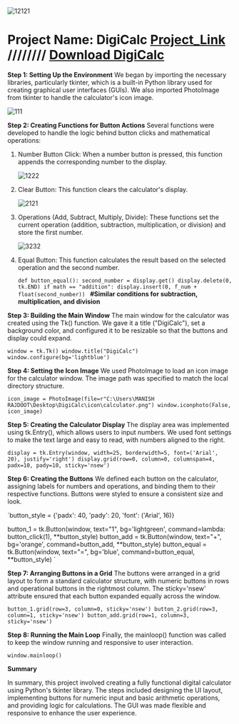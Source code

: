 ![12121](https://github.com/user-attachments/assets/f5bcc48a-92ef-4d1b-8bb4-b714e80c9411)



# Project Name: DigiCalc [Project_Link](https://github.com/manishrajdoot/DigiCalc)  //////// [Download DigiCalc]([DigiCalc.ZIP](https://github.com/user-attachments/files/17241904/DigiCalc.ZIP))


**Step 1: Setting Up the Environment**
We began by importing the necessary libraries, particularly tkinter, which is a built-in Python library used for creating graphical user interfaces (GUIs). We also imported PhotoImage from tkinter to handle the calculator's icon image.

  ![111](https://github.com/user-attachments/assets/b9927fc6-5f90-4884-9401-c593da638048)




**Step 2: Creating Functions for Button Actions**
Several functions were developed to handle the logic behind button clicks and mathematical operations:

1. Number Button Click: When a number button is pressed, this function appends the corresponding number to the display.

   ![1222](https://github.com/user-attachments/assets/51a17983-73b8-476b-b8da-177ba1c232f2)


2. Clear Button: This function clears the calculator's display.
   
   ![2121](https://github.com/user-attachments/assets/9c62e5d8-9bb8-4ed5-a042-1648f0687969)

3. Operations (Add, Subtract, Multiply, Divide): These functions set the current operation (addition, subtraction, multiplication, or division) and store the first number.

    ![3232](https://github.com/user-attachments/assets/6619fba7-1ffe-4591-86f5-0ceb02f54060)

4. Equal Button: This function calculates the result based on the selected operation and the second number.

   `def button_equal():
    second_number = display.get()
    display.delete(0, tk.END)
    if math == "addition":
        display.insert(0, f_num + float(second_number))
`
   **#Similar conditions for subtraction, multiplication, and division**
   

**Step 3: Building the Main Window**
The main window for the calculator was created using the Tk() function. We gave it a title ("DigiCalc"), set a background color, and configured it to be resizable so that the buttons and display could expand.

`window = tk.Tk()
window.title("DigiCalc")
window.configure(bg='lightblue')
`

**Step 4: Setting the Icon Image**
We used PhotoImage to load an icon image for the calculator window. The image path was specified to match the local directory structure.

`icon_image = PhotoImage(file=r"C:\Users\MANISH RAJDOOT\Desktop\DigiCalc\icon\calculator.png")
window.iconphoto(False, icon_image)
`

**Step 5: Creating the Calculator Display**
The display area was implemented using tk.Entry(), which allows users to input numbers. We used font settings to make the text large and easy to read, with numbers aligned to the right.

`display = tk.Entry(window, width=25, borderwidth=5, font=('Arial', 20), justify='right')
display.grid(row=0, column=0, columnspan=4, padx=10, pady=10, sticky='nsew')
`


**Step 6: Creating the Buttons**
We defined each button on the calculator, assigning labels for numbers and operations, and binding them to their respective functions. Buttons were styled to ensure a consistent size and look.


`button_style = {'padx': 40, 'pady': 20, 'font': ('Arial', 16)}

button_1 = tk.Button(window, text="1", bg='lightgreen', command=lambda: button_click(1), **button_style)
button_add = tk.Button(window, text="+", bg='orange', command=button_add, **button_style)
button_equal = tk.Button(window, text="=", bg='blue', command=button_equal, **button_style)
`


**Step 7: Arranging Buttons in a Grid**
The buttons were arranged in a grid layout to form a standard calculator structure, with numeric buttons in rows and operational buttons in the rightmost column. The sticky='nsew' attribute ensured that each button expanded equally across the window.

`button_1.grid(row=3, column=0, sticky='nsew')
button_2.grid(row=3, column=1, sticky='nsew')
button_add.grid(row=1, column=3, sticky='nsew')
`

**Step 8: Running the Main Loop**
Finally, the mainloop() function was called to keep the window running and responsive to user interaction.

`window.mainloop()
`


**Summary**

In summary, this project involved creating a fully functional digital calculator using Python's tkinter library. The steps included designing the UI layout, implementing buttons for numeric input and basic arithmetic operations, and providing logic for calculations. The GUI was made flexible and responsive to enhance the user experience.



